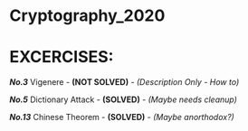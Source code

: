 # Cryptography_2020

# EXCERCISES:
***No.3*** Vigenere - **(NOT SOLVED)** - *(Description Only - How to)*

***No.5*** Dictionary Attack - **(SOLVED)** - *(Maybe needs cleanup)*

***No.13*** Chinese Theorem - **(SOLVED)** - *(Maybe anorthodox?)*
